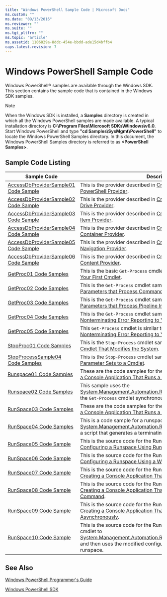 ```yaml
---
title: "Windows PowerShell Sample Code | Microsoft Docs"
ms.custom: ""
ms.date: "09/13/2016"
ms.reviewer: ""
ms.suite: ""
ms.tgt_pltfrm: ""
ms.topic: "article"
ms.assetid: 1106829a-8ddc-454e-bbdd-ade15d4bffb4
caps.latest.revision: 7
---
```

# Windows PowerShell Sample Code

Windows PowerShell® samples are available through the Windows SDK. This section contains the sample code that is contained in the Windows SDK samples.

> [!NOTE]
> When the Windows SDK is installed, a **Samples** directory is created in which all the Windows PowerShell samples are made available. A typical installation directory is **C:\Program Files\Microsoft SDKs\Windows\v6.0**. Start Windows PowerShell and type **"cd Samples\SysMgmt\PowerShell"**  to locate the Windows PowerShell Samples directory. In this document, the Windows PowerShell Samples directory is referred to as **\<PowerShell Samples>**.

## Sample Code Listing

|Sample Code|Description|
|-----------------|-----------------|
|[AccessDbProviderSample01 Code Sample](./accessdbprovidersample01-code-sample.md)|This is the provider described in [Creating a Basic Windows PowerShell Provider](./creating-a-basic-windows-powershell-provider.md).|
|[AccessDbProviderSample02 Code Sample](./accessdbprovidersample02-code-sample.md)|This is the provider described in [Creating a Windows PowerShell Drive Provider](./creating-a-windows-powershell-drive-provider.md).|
|[AccessDbProviderSample03 Code Sample](./accessdbprovidersample03-code-sample.md)|This is the provider described in [Creating a Windows PowerShell Item Provider](./creating-a-windows-powershell-item-provider.md).|
|[AccessDbProviderSample04 Code Sample](./accessdbprovidersample04-code-sample.md)|This is the provider described in [Creating a Windows PowerShell Container Provider](./creating-a-windows-powershell-container-provider.md).|
|[AccessDbProviderSample05 Code Sample](./accessdbprovidersample05-code-sample.md)|This is the provider described in [Creating a Windows PowerShell Navigation Provider](./creating-a-windows-powershell-navigation-provider.md).|
|[AccessDbProviderSample06 Code Sample](./accessdbprovidersample06-code-sample.md)|This is the provider described in [Creating a Windows PowerShell Content Provider](./creating-a-windows-powershell-content-provider.md).|
|[GetProc01 Code Samples](./getproc01-code-samples.md)|This is the basic `Get-Process` cmdlet sample described in [Creating Your First Cmdlet](../cmdlet/creating-a-cmdlet-without-parameters.md).|
|[GetProc02 Code Samples](./getproc02-code-samples.md)|This is the `Get-Process` cmdlet sample described in [Adding Parameters that Process Command-Line Input](../cmdlet/adding-parameters-that-process-command-line-input.md).|
|[GetProc03 Code Samples](./getproc03-code-samples.md)|This is the `Get-Process` cmdlet sample described in [Adding Parameters that Process Pipeline Input](../cmdlet/adding-parameters-that-process-pipeline-input.md).|
|[GetProc04 Code Samples](./getproc04-code-samples.md)|This is the `Get-Process` cmdlet sample described in [Adding Nonterminating Error Reporting to Your Cmdlet](../cmdlet/adding-non-terminating-error-reporting-to-your-cmdlet.md).|
|[GetProc05 Code Samples](./getproc05-code-samples.md)|This `Get-Process` cmdlet is similar to the cmdlet described in [Adding Nonterminating Error Reporting to Your Cmdlet](../cmdlet/adding-non-terminating-error-reporting-to-your-cmdlet.md).|
|[StopProc01 Code Samples](./stopproc01-code-samples.md)|This is the `Stop-Process` cmdlet sample described in [Creating a Cmdlet That Modifies the System](../cmdlet/creating-a-cmdlet-that-modifies-the-system.md).|
|[StopProcessSample04 Code Samples](./stopprocesssample04-code-samples.md)|This is the `Stop-Process` cmdlet sample described in [Adding Parameter Sets to a Cmdlet](../cmdlet/adding-parameter-sets-to-a-cmdlet.md).|
|[Runspace01 Code Samples](./runspace01-code-samples.md)|These are the code samples for the runspace described in [Creating a Console Application That Runs a Specified Command](https://msdn.microsoft.com/793a6570-a072-4799-840b-172f28ce620e).|
|[Runspace02 Code Samples](./runspace02-code-samples.md)|This sample uses the [System.Management.Automation.Runspaceinvoke](/dotnet/api/System.Management.Automation.RunspaceInvoke) class to execute the `Get-Process` cmdlet synchronously.|
|[RunSpace03 Code Samples](./runspace03-code-samples.md)|These are the code samples for the runspace described in [Creating a Console Application That Runs a Specified Script](https://msdn.microsoft.com/a93e6006-36db-4bcc-b9da-c5bebf4ffd68).|
|[RunSpace04 Code Samples](./runspace04-code-samples.md)|This is a code sample for a runspace that uses the [System.Management.Automation.Runspaceinvoke](/dotnet/api/System.Management.Automation.RunspaceInvoke) class to execute a script that generates a terminating error.|
|[RunSpace05 Code Sample](./runspace05-code-sample.md)|This is the source code for the Runspace05 sample described in [Configuring a Runspace Using RunspaceConfiguration](https://msdn.microsoft.com/42681d19-2d05-4975-befd-afb1990e79b2).|
|[RunSpace06 Code Sample](./runspace06-code-sample.md)|This is the source code for the Runspace06 sample described in [Configuring a Runspace Using a Windows PowerShell Snap-in](https://msdn.microsoft.com/a7289ee8-9732-49ee-91c7-d533e9538b83).|
|[RunSpace07 Code Sample](./runspace07-code-sample.md)|This is the source code for the Runspace07 sample described in [Creating a Console Application That Adds Commands to a Pipeline](https://msdn.microsoft.com/01eb7808-e97b-4905-80be-9e2fa38c262e).|
|[RunSpace08 Code Sample](./runspace08-code-sample.md)|This is the source code for the Runspace08 sample described in [Creating a Console Application That Adds Parameters to a Command](https://msdn.microsoft.com/848b2b46-60f1-4a86-b448-cfc7c0cccfba).|
|[RunSpace09 Code Sample](./runspace09-code-sample.md)|This is the source code for the Runspace09 sample described in [Creating a Console Application That Invokes a Pipeline Asynchronously](https://msdn.microsoft.com/198c1c94-2a06-457e-93ce-c0d910618e47).|
|[RunSpace10 Code Sample](./runspace10-code-sample.md)|This is the source code for the Runspace10 sample, which adds a cmdlet to [System.Management.Automation.Runspaces.Runspaceconfiguration](/dotnet/api/System.Management.Automation.Runspaces.RunspaceConfiguration) and then uses the modified configuration information to create the runspace.|

## See Also

[Windows PowerShell Programmer's Guide](./windows-powershell-programmer-s-guide.md)

[Windows PowerShell SDK](../windows-powershell-reference.md)